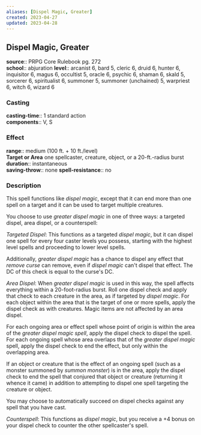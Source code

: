 ```yaml
---
aliases: [Dispel Magic, Greater]
created: 2023-04-27
updated: 2023-04-28
---
```


## Dispel Magic, Greater

**source**:: PRPG Core Rulebook pg. 272  
**school**:: abjuration
**level**:: arcanist 6, bard 5, cleric 6, druid 6, hunter 6, inquisitor 6, magus 6, occultist 5, oracle 6, psychic 6, shaman 6, skald 5, sorcerer 6, spiritualist 6, summoner 5, summoner (unchained) 5, warpriest 6, witch 6, wizard 6

### Casting

**casting-time**:: 1 standard action  
**components**:: V, S

### Effect

**range**:: medium (100 ft. + 10 ft./level)  
**Target or Area** one spellcaster, creature, object, or a 20-ft.-radius burst  
**duration**:: instantaneous  
**saving-throw**:: none
**spell-resistance**:: no

### Description

This spell functions like *dispel magic*, except that it can end more than one spell on a target and it can be used to target multiple creatures.  
  
You choose to use *greater dispel magic* in one of three ways: a targeted dispel, area dispel, or a counterspell:  
  
*Targeted Dispel*: This functions as a targeted *dispel magic*, but it can dispel one spell for every four caster levels you possess, starting with the highest level spells and proceeding to lower level spells.  
  
Additionally, *greater dispel magic* has a chance to dispel any effect that *remove curse* can remove, even if *dispel magic* can't dispel that effect. The DC of this check is equal to the curse's DC.  
  
*Area Dispel*: When *greater dispel magic* is used in this way, the spell affects everything within a 20-foot-radius burst. Roll one dispel check and apply that check to each creature in the area, as if targeted by *dispel magic*. For each object within the area that is the target of one or more spells, apply the dispel check as with creatures. Magic items are not affected by an area dispel.  
  
For each ongoing area or effect spell whose point of origin is within the area of the *greater dispel magic spell*, apply the dispel check to dispel the spell. For each ongoing spell whose area overlaps that of the *greater dispel magic* spell, apply the dispel check to end the effect, but only within the overlapping area.  
  
If an object or creature that is the effect of an ongoing spell (such as a monster summoned by *summon monster*) is in the area, apply the dispel check to end the spell that conjured that object or creature (returning it whence it came) in addition to attempting to dispel one spell targeting the creature or object.  
  
You may choose to automatically succeed on dispel checks against any spell that you have cast.  
  
*Counterspell*: This functions as *dispel magic*, but you receive a +4 bonus on your dispel check to counter the other spellcaster's spell.
